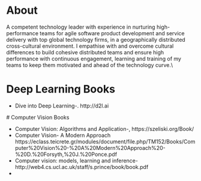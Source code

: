 # About
A competent technology leader with experience in nurturing high-performance teams for agile software product development and service delivery with top global technology firms, in a geographically distributed cross-cultural environment. I empathise with and overcome cultural differences to build cohesive distributed teams and ensure high performance with continuous engagement, learning and training of my teams to keep them motivated and ahead of the technology curve.\\

# Deep Learning Books 
<ul>
  <li> Dive into Deep Learning-. http://d2l.ai  </li>
</ul>
# Computer Vision Books 
<ul> 
  <li> Computer Vision: Algorithms and Application-,   https://szeliski.org/Book/ </li>
 <li>Computer Vision- A Modern Approach https://eclass.teicrete.gr/modules/document/file.php/TM152/Books/Computer%20Vision%20-%20A%20Modern%20Approach%20-%20D.%20Forsyth,%20J.%20Ponce.pdf</li>

<li>Computer vision: models, learning and inference-   http://web4.cs.ucl.ac.uk/staff/s.prince/book/book.pdf<li>
</ul> 
